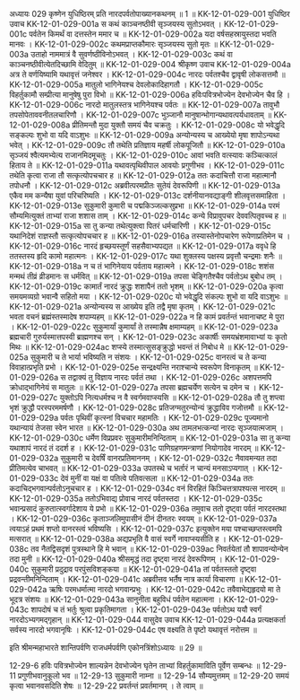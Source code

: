 अध्यायः 029
कृष्णेन युधिष्ठिरम् प्रति नारदपर्वतोपाख्यानकथनम् ॥ 1 ॥
KK-12-01-029-001	युधिष्ठिर उवाच 
KK-12-01-029-001a	स कथं काञ्चनष्ठीवी सृञ्जयस्य सुतोऽभवत् ।
KK-12-01-029-001c	पर्वतेन किमर्थं वा दत्तस्तेन ममार च ॥
KK-12-01-029-002a	यदा वर्षसहस्रायुस्तदा भवति मानवः ।
KK-12-01-029-002c	कथमप्राप्तकौमारः सृञ्जयस्य सुतो मृतः ॥
KK-12-01-029-003a	उताहो नाममात्रं वै सुवर्णष्ठीविनोऽभवत् ।
KK-12-01-029-003c	कथं वा काञ्चनष्ठीवीत्येतदिच्छामि वेदितुम् ॥
KK-12-01-029-004	श्रीकृष्ण उवाच 
KK-12-01-029-004a	अत्र ते वर्णयिष्यामि यथावृत्तं जनेश्वर ।
KK-12-01-029-004c	नारदः पर्वतश्चैव द्वावृषी लोकसत्तमौ ॥
KK-12-01-029-005a	मातुलो भागिनेयश्च देवलोकादिहागतौ ।
KK-12-01-029-005c	विहर्तुकामौ सम्प्रीत्या मानुषेषु पुरा विभो ॥
KK-12-01-029-006a	हविःपवित्रभोज्येन देवभोज्येन चैव हि ।
KK-12-01-029-006c	नारदो मातुलस्तत्र भागिनेयश्च पर्वतः ॥
KK-12-01-029-007a	तावुभौ तपसोपेताववनीतलचारिणौ ।
KK-12-01-029-007c	भुञ्जानौ मानुषान्भोगान्यथावत्पर्यधावताम् ॥
KK-12-01-029-008a	प्रीतिमन्तौ मुदा युक्तौ समयं चैव चक्रतुः ।
KK-12-01-029-008c	यो भवेद्धृदि सङ्कल्पः शुभो वा यदि वाऽशुभः ॥
KK-12-01-029-009a	अन्योन्यस्य च आख्येयो मृषा शापोऽन्यथा भवेत् ।
KK-12-01-029-009c	तौ तथेति प्रतिज्ञाय महर्षी लोकपूजितौ ॥
KK-12-01-029-010a	सृञ्जयं श्वैत्यमभ्येत्य राजानमिदमूचतुः ।
KK-12-01-029-010c	आवां भवति वत्स्यावः कञ्चित्कालं हिताय ते ॥
KK-12-01-029-011a	यथावत्पृथिवीपाल आवयोः प्रगुणीभव ।
KK-12-01-029-011c	तथेति कृत्वा राजा तौ सत्कृत्योपचचार ह ॥
KK-12-01-029-012a	ततः कदाचित्तौ राजा महात्मानौ तपोधनौ ।
KK-12-01-029-012c	अब्रवीत्परमप्रीतः सुतेयं देवरूपिणी ॥
KK-12-01-029-013a	एकैव मम कन्यैषा युवां परिचरिष्यति ।
KK-12-01-029-013c	दर्शनीयानवद्याङ्गी शीलवृत्तसमाहिता ।
KK-12-01-029-013e	सुकुमारी कुमारी च पद्मकिञ्जल्कसुप्रभा ॥
KK-12-01-029-014a	परमं सौम्यमित्युक्तं ताभ्यां राजा शशास ताम् ।
KK-12-01-029-014c	कन्ये विप्रावुपचर देववत्पितृवच्च ह ॥
KK-12-01-029-015a	सा तु कन्या तथेत्युक्त्वा पितरं धर्मचारिणी ।
KK-12-01-029-015c	यथानिदेशं राज्ञस्तौ सत्कृत्योपचचार ह ॥
KK-12-01-029-016a	तस्यास्तेनोपचारेण रूपेणाप्रतिमेन च ।
KK-12-01-029-016c	नारदं हृच्छयस्तूर्णं सहसैवाभ्यपद्यत ॥
KK-12-01-029-017a	ववृधे हि ततस्तस्य हृदि कामो महात्मनः ।
KK-12-01-029-017c	यथा शुक्लस्य पक्षस्य प्रवृत्तौ चन्द्रमाः शनैः ॥
KK-12-01-029-018a	न च तं भागिनेयाय पर्वताय महात्मने ।
KK-12-01-029-018c	शशंस मन्मथं तीव्रं व्रीडमानः स धर्मवित् ॥
KK-12-01-029-019a	तपसा चेङ्गितैश्चैव पर्वतोऽथ बुबोध तम् ।
KK-12-01-029-019c	कामार्तं नारदं क्रुद्धः शशापैनं ततो भृशम् ॥
KK-12-01-029-020a	कृत्वा समयमव्यग्रो भवान्वै सहितो मया ।
KK-12-01-029-020c	यो भवेद्धृदि संकल्पः शुभो वा यदि वाऽशुभः ॥
KK-12-01-029-021a	अन्योन्यस्य स आख्येय इति तद्वै मृषा कृतम् ।
KK-12-01-029-021c	भवता वचनं ब्रह्मंस्तस्मादेष शपाम्यहम् ॥
KK-12-01-029-022a	न हि कामं प्रवर्तन्तं भवानाचष्ट मे पुरा ।
KK-12-01-029-022c	सुकुमार्यां कुमार्यां ते तस्मान्नैष क्षमाम्यहम् ॥
KK-12-01-029-023a	ब्रह्मचारी गुरुर्यस्मात्तपस्वी ब्राह्मणश्च सन् ।
KK-12-01-029-023c	अकार्षीः समयभ्रंशमावाभ्यां यः कृतो मिथः ॥
KK-12-01-029-024ac	शप्स्ये तस्मात्सुसङ्क्रुद्धो भवन्तं तं निबोध मे ॥
KK-12-01-029-025a	सुकुमारी च ते भार्या भविष्यति न संशयः ।
KK-12-01-029-025c	वानरत्वं च ते कन्या विवाहात्प्रभृति प्रभो ।
KK-12-01-029-025e	सन्द्रक्ष्यन्ति नराश्चान्ये स्वरूपेण विनाकृतम् ॥
KK-12-01-029-026a	स तद्वाक्यं तु विज्ञाय नारदः पर्वतं तथा ।
KK-12-01-029-026c	अशपत्तमपि क्रोधाद्भागिनेयं स मातुलः ॥
KK-12-01-029-027a	तपसा ब्रह्मचर्येण सत्येन च दमेन च ।
KK-12-01-029-027c	युक्तोऽपि नित्यधर्मश्च न वै स्वर्गमवाप्स्यसि ॥
KK-12-01-029-028a	तौ तु शप्त्वा भृशं क्रुद्धौ परस्परममर्षणौ ।
KK-12-01-029-028c	प्रतिजग्मतुरन्योन्यं क्रुद्धाविव गजोत्तमौ ॥
KK-12-01-029-029a	पर्वतः पृथिवीं कृत्स्नां विचचार महामतिः ।
KK-12-01-029-029c	पूज्यमानो यथान्यायं तेजसा स्वेन भारत ॥
KK-12-01-029-030a	अथ तामलभत्कन्यां नारदः सृञ्जयात्मजाम् ।
KK-12-01-029-030c	धर्मेण विप्रप्रवरः सुकुमारीमनिन्दिताम् ॥
KK-12-01-029-031a	सा तु कन्या यथाशापं नारदं तं ददर्श ह ।
KK-12-01-029-031c	पाणिग्रहणमन्त्राणां नियोगादेव नारदम् ॥
KK-12-01-029-032a	सुकुमारी च देवर्षिं वानरप्रतिमाननम् ।
KK-12-01-029-032c	नैवावमन्यत तदा प्रीतिमत्येव चाभवत् ॥
KK-12-01-029-033a	उपतस्थे च भर्तारं न चान्यं मनसाऽप्यगात् ।
KK-12-01-029-033c	देवं मुनीं वा यक्षं वा पतित्वे पतिवत्सला ॥
KK-12-01-029-034a	ततः कदाचिद्भगवान्पर्वतोऽनुचचार ह ।
KK-12-01-029-034c	वनं विरहितं किञ्चित्तत्रापश्यत्स नारदम् ॥
KK-12-01-029-035a	ततोऽभिवाद्य प्रोवाच नारदं पर्वतस्तदा ।
KK-12-01-029-035c	भवान्प्रसादं कुरुतात्स्वर्गादेशाय ये प्रभो ॥
KK-12-01-029-036a	तमुवाच ततो दृष्ट्वा पर्वतं नारदस्तथा ।
KK-12-01-029-036c	कृताञ्जलिमुपासीनं दीनं दीनतरः स्वयम् ॥
KK-12-01-029-037a	त्वयाऽहं प्रथमं शप्तो वानरस्त्वं भविष्यसि ।
KK-12-01-029-037c	इत्युक्तेन मया पश्चाच्छप्तस्त्वमपि मत्सरात् ॥
KK-12-01-029-038a	अद्यप्रभृति वै वासं स्वर्गे नावाप्स्यसीति ह ।
KK-12-01-029-038c	तव नैतद्विसदृशं पुत्रस्थाने हि मे भवान् ॥
KK-12-01-029-039ac	निवर्तयेतां तौ शापावन्योन्येन तदा मुनी ॥
KK-12-01-029-040a	श्रीसमृद्धं तदा दृष्ट्वा नारदं देवरूपिणम् ।
KK-12-01-029-040c	सुकुमारी प्रदुद्राव परपुंसविशङ्कया ॥
KK-12-01-029-041a	तां पर्वतस्ततो दृष्ट्वा प्रद्रवन्तीमनिन्दिताम् ।
KK-12-01-029-041c	अब्रवीत्तव भर्तैष नात्र कार्या विचारणा ॥
KK-12-01-029-042a	ऋषिः परमधर्मात्मा नारदो भगवान्प्रभुः ।
KK-12-01-029-042c	तवैवाभेद्यहृदयो मा ते भूदत्र संशयः ॥
KK-12-01-029-043a	सानुनीता बहुविधं पर्वतेन महात्मना ।
KK-12-01-029-043c	शापदोषं च तं भर्तुः श्रुत्वा प्रकृतिमागता ।
KK-12-01-029-043e	पर्वतोऽथ ययौ स्वर्गं नारदोऽभ्यगमद्गृहान् ॥
KK-12-01-029-044	वासुदेव उवाच 
KK-12-01-029-044a	प्रत्यक्षकर्ता सर्वस्य नारदो भगवानृषिः ।
KK-12-01-029-044c	एष वक्ष्यति ते पृष्टो यथावृत्तं नरोत्तम ॥ 

इति श्रीमन्महाभारते शान्तिपर्वणि राजधर्मपर्वणि एकोनत्रिंशोऽध्यायः ॥ 29 ॥

12-29-6 हविः पवित्रभोज्येन शाल्यन्नेन देवभोज्येन घृतेन ताभ्यां विहर्तुकामाविति पूर्वेण सम्बन्धः ॥ 12-29-11 प्रगुणीभवानुकूलो भव ॥ 12-29-13 सुकुमारी नाम्ना ॥ 12-29-14 सौम्यमुत्तमम् ॥ 12-29-20 समयं कृत्वा भवानवसदिति शेषः ॥ 12-29-22 प्रवर्तन्तं प्रवर्तमानम् । ते त्वाम् ॥
